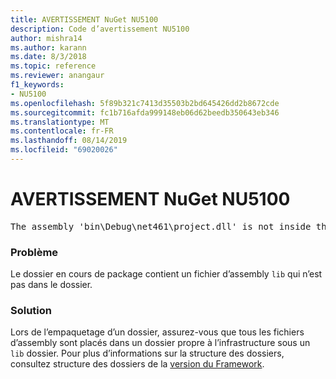 ```yaml
---
title: AVERTISSEMENT NuGet NU5100
description: Code d’avertissement NU5100
author: mishra14
ms.author: karann
ms.date: 8/3/2018
ms.topic: reference
ms.reviewer: anangaur
f1_keywords:
- NU5100
ms.openlocfilehash: 5f89b321c7413d35503b2bd645426dd2b8672cde
ms.sourcegitcommit: fc1b716afda999148eb06d62beedb350643eb346
ms.translationtype: MT
ms.contentlocale: fr-FR
ms.lasthandoff: 08/14/2019
ms.locfileid: "69020026"
---
```

# <a name="nuget-warning-nu5100"></a>AVERTISSEMENT NuGet NU5100
<pre>The assembly 'bin\Debug\net461\project.dll' is not inside the 'lib' folder and hence it won't be added as a reference when the package is installed into a project. Move it into the 'lib' folder if it needs to be referenced.</pre>

### <a name="issue"></a>Problème

Le dossier en cours de package contient un fichier d’assembly `lib` qui n’est pas dans le dossier.


### <a name="solution"></a>Solution

Lors de l’empaquetage d’un dossier, assurez-vous que tous les fichiers d’assembly sont placés dans un dossier propre à l’infrastructure sous un `lib` dossier. Pour plus d’informations sur la structure des dossiers, consultez structure des dossiers de la [version du Framework](../../create-packages/supporting-multiple-target-frameworks.md#framework-version-folder-structure).

